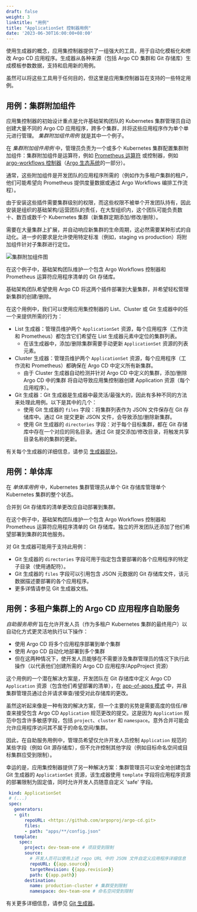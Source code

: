 ```yaml
---
draft: false
weight: 3
linktitle: "用例"
title: "ApplicationSet 控制器用例"
date: '2023-06-30T16:00:00+08:00'
---
```


使用生成器的概念，应用集控制器提供了一组强大的工具，用于自动化模板化和修改 Argo CD 应用程序。生成器从各种来源（包括 Argo CD 集群和 Git 存储库）生成模板参数数据，支持和启用新的用例。

虽然可以将这些工具用于任何目的，但这里是应用集控制器旨在支持的一些特定用例。

## 用例：集群附加组件

应用集控制器的初始设计重点是允许基础架构团队的 Kubernetes 集群管理员自动创建大量不同的 Argo CD 应用程序，跨多个集群，并将这些应用程序作为单个单元进行管理。 *集群附加组件用例* 就是其中一个例子。

在 *集群附加组件用例* 中，管理员负责为一个或多个 Kubernetes 集群配置集群附加组件：集群附加组件是运算符，例如 [Prometheus 运算符](https://github.com/prometheus-operator/prometheus-operator) 或控制器，例如 [argo-workflows 控制器](https://argoproj.github.io/argo-workflows/)（[Argo 生态系统](https://argoproj.github.io/)的一部分）。

通常，这些附加组件是开发团队的应用程序所需的（例如作为多租户集群的租户，他们可能希望向 Prometheus 提供度量数据或通过 Argo Workflows 编排工作流程）。

由于安装这些插件需要集群级别的权限，而这些权限不被单个开发团队持有，因此安装是组织的基础架构/运营团队的责任，在大型组织内，这个团队可能负责数十、数百或数千个 Kubernetes 集群（新集群定期添加/修改/删除）。

需要在大量集群上扩展，并自动响应新集群的生命周期，这必然需要某种形式的自动化。进一步的要求是允许使用特定标准（例如，staging vs production）将附加组件针对子集群进行定位。

![集群附加组件图](../../../assets/applicationset/Use-Cases/Cluster-Add-Ons.png)

在这个例子中，基础架构团队维护一个包含 Argo Workflows 控制器和 Prometheus 运算符应用程序清单的 Git 存储库。

基础架构团队希望使用 Argo CD 将这两个插件部署到大量集群，并希望轻松管理新集群的创建/删除。

在这个用例中，我们可以使用应用集控制器的 List、Cluster 或 Git 生成器中的任一个来提供所需的行为：

- List 生成器：管理员维护两个 `ApplicationSet` 资源，每个应用程序（工作流和 Prometheus）都包含它们希望在 List 生成器元素中定位的集群列表。
  - 在该生成器中，添加/删除集群需要手动更新 `ApplicationSet` 资源的列表元素。
- Cluster 生成器：管理员维护两个 `ApplicationSet`  资源，每个应用程序（工作流和 Prometheus）都确保在 Argo CD 中定义所有新集群。
  - 由于 Cluster 生成器自动检测并针对 Argo CD 中定义的集群，添加/删除 Argo CD 中的集群 将自动导致应用集控制器创建 Application 资源（每个应用程序）。
- Git 生成器：Git 生成器是生成器中最灵活/最强大的，因此有多种不同的方法来处理此用例。以下是其中的几个：
  - 使用 Git 生成器的 `files` 字段：将集群列表作为 JSON 文件保存在 Git 存储库中。通过 Git 提交更新 JSON 文件，会导致添加/删除新集群。
  - 使用 Git 生成器的 `directories` 字段：对于每个目标集群，都在 Git 存储库中存在一个对应的同名目录。通过 Git 提交添加/修改目录，将触发共享目录名称的集群的更新。

有关每个生成器的详细信息，请参见 [生成器部分](../generator/)。

## 用例：单体库

在 *单体库用例* 中，Kubernetes 集群管理员从单个 Git 存储库管理单个 Kubernetes 集群的整个状态。

合并到 Git 存储库的清单更改应自动部署到集群。

在这个例子中，基础架构团队维护一个包含 Argo Workflows 控制器和 Prometheus 运算符应用程序清单的 Git 存储库。独立的开发团队还添加了他们希望部署到集群的其他服务。

对 Git 生成器可能用于支持此用例：

- Git 生成器的 `directories` 字段可用于指定包含要部署的各个应用程序的特定子目录（使用通配符）。
- Git 生成器的 `files` 字段可以引用包含 JSON 元数据的 Git 存储库文件，该元数据描述要部署的各个应用程序。
- 更多详情请参见 Git 生成器文档。

## 用例：多租户集群上的 Argo CD 应用程序自助服务

*自助服务用例* 旨在允许开发人员（作为多租户 Kubernetes 集群的最终用户）以自动化方式更灵活地执行以下操作：

- 使用 Argo CD 将多个应用程序部署到单个集群
- 使用 Argo CD 自动化地部署到多个集群
- 但在这两种情况下，使开发人员能够在不需要涉及集群管理员的情况下执行此操作（以代表他们创建所需的 Argo CD 应用程序/AppProject 资源）

这个用例的一个潜在解决方案是，开发团队在 Git 存储库中定义 Argo CD `Application` 资源（包含他们希望部署的清单），在 [app-of-apps 模式](../../cluster-bootstrapping/#app-of-apps-pattern) 中，并且集群管理员通过合并请求审查/接受对此存储库的更改。

虽然这听起来像是一种有效的解决方案，但一个主要的劣势是需要高度的信任/审查来接受包含 Argo CD `Application` 规范更改的提交。这是因为 `Application` 规范中包含许多敏感字段，包括 `project`、`cluster` 和 `namespace`。意外合并可能会允许应用程序访问其不属于的命名空间/集群。

因此，在自助服务用例中，管理员希望仅允许开发人员控制 `Application` 规范的某些字段（例如 Git 源存储库），但不允许控制其他字段（例如目标命名空间或目标集群应受到限制）。

幸运的是，应用集控制器提供了另一种解决方案：集群管理员可以安全地创建包含 Git 生成器的 `ApplicationSet` 资源，该生成器使用 `template` 字段将应用程序资源的部署限制为固定值，同时允许开发人员随意自定义 'safe' 字段。

```yaml
 kind: ApplicationSet
 # (...)
 spec:
   generators:
   - git:
       repoURL: <https://github.com/argoproj/argo-cd.git>
       files:
       - path: "apps/**/config.json"
   template:
     spec:
       project: dev-team-one # 项目受到限制
       source:
         # 开发人员可以使用上述 repo URL 中的 JSON 文件自定义应用程序详细信息
         repoURL: {{app.source}}
         targetRevision: {{app.revision}}
         path: {{app.path}}
       destination:
         name: production-cluster # 集群受到限制
         namespace: dev-team-one # 命名空间受到限制
```

有关更多详细信息，请参见 [Git 生成器](../generators-git/)。
